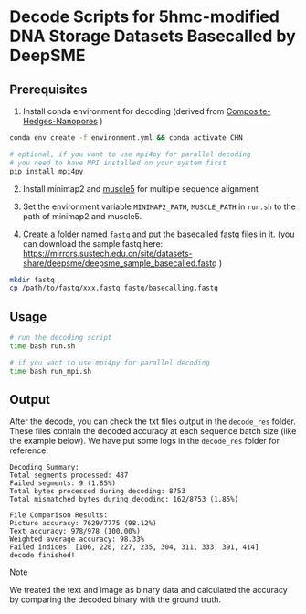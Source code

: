 # Decode Scripts for 5hmc-modified DNA Storage Datasets Basecalled by DeepSME

## Prerequisites

1. Install conda environment for decoding (derived from [Composite-Hedges-Nanopores](https://github.com/ysfhtxn/Composite-Hedges-Nanopores) )

```bash
conda env create -f environment.yml && conda activate CHN

# optional, if you want to use mpi4py for parallel decoding
# you need to have MPI installed on your system first
pip install mpi4py
```

2. Install minimap2 and [muscle5](https://github.com/rcedgar/muscle) for multiple sequence alignment

3. Set the environment variable `MINIMAP2_PATH`, `MUSCLE_PATH` in `run.sh` to the path of minimap2 and muscle5.

4. Create a folder named `fastq` and put the basecalled fastq files in it. (you can download the sample fastq here: https://mirrors.sustech.edu.cn/site/datasets-share/deepsme/deepsme_sample_basecalled.fastq )

```bash
mkdir fastq
cp /path/to/fastq/xxx.fastq fastq/basecalling.fastq
```

## Usage

```bash
# run the decoding script
time bash run.sh

# if you want to use mpi4py for parallel decoding
time bash run_mpi.sh
```

## Output

After the decode, you can check the txt files output in the `decode_res` folder. These files contain the decoded accuracy at each sequence batch size (like the example below). We have put some logs in the `decode_res` folder for reference.

```
Decoding Summary:
Total segments processed: 487
Failed segments: 9 (1.85%)
Total bytes processed during decoding: 8753
Total mismatched bytes during decoding: 162/8753 (1.85%)

File Comparison Results:
Picture accuracy: 7629/7775 (98.12%)
Text accuracy: 978/978 (100.00%)
Weighted average accuracy: 98.33%
Failed indices: [106, 220, 227, 235, 304, 311, 333, 391, 414]
decode finished!
```

> [!NOTE]
> We treated the text and image as binary data and calculated the accuracy by comparing the decoded binary with the ground truth.


